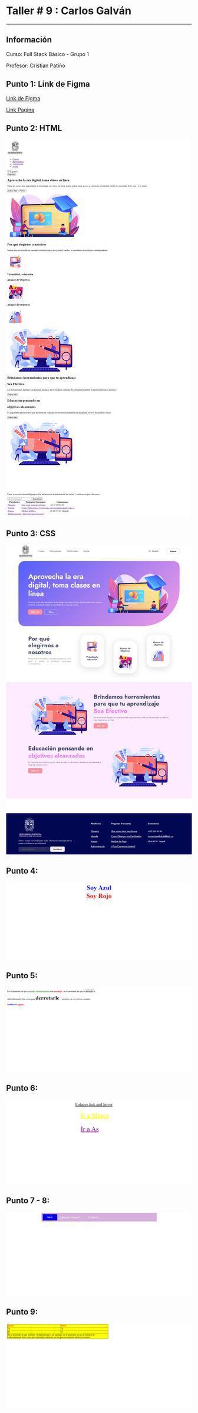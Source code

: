 <h1>Taller # 9 : Carlos Galván </h1>
<hr>

<h2>Información </h2>
    <p>Curso: Full Stack Básico - Grupo 1 <p>
    <p>Profesor: Cristian Patiño<p>  

<h2> Punto 1: Link de Figma </h2>
<a href="https://www.figma.com/file/ALHv5pzMZbcwiEOIFUSiM2/Carlos-Galvan---Figma?type=design&t=dxTMuQlCGFCHkSUh-1"> Link de Figma </a>

<br>

<a href ="https://cjgalvan.github.io/taller-9-full-stack/"> Link Pagina </a>

<h2>Punto 2: HTML</h2>
<img src="./public/images/html.png" alt="html">

<h2>Punto 3: CSS</h2>
<img src="./public/images/html-css.png" alt="css">

<h2> Punto 4: </h2>
<img src="./public/images/punto-4.png" alt="punto4">

<h2> Punto 5: </h2>
<img src="./public/images/punto-5.png" alt="punto5">

<h2> Punto 6: </h2>
<img src="./public/images/punto-6.png" alt="punto6">

<h2> Punto 7 - 8: </h2>
<img src="./public/images/punto-7-8.png" alt="punto7-8">

<h2> Punto 9: </h2>
<img src = "./public/images/punto-9.png" alt=punto-9>


